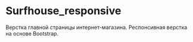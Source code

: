 # Surfhouse_responsive
  Верстка главной страницы интернет-магазина.
  Респонсивная верстка на основе Bootstrap. 
